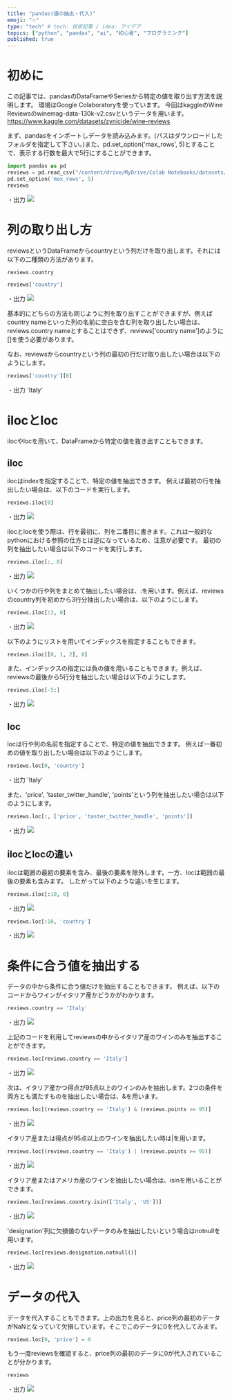 ```yaml
---
title: "pandas(値の抽出・代入)"
emoji: "✨"
type: "tech" # tech: 技術記事 / idea: アイデア
topics: ["python", "pandas", "ai", "初心者", "プログラミング"]
published: true
---
```


# 初めに
この記事では、pandasのDataFrameやSeriesから特定の値を取り出す方法を説明します。
環境はGoogle Colaboratoryを使っています。
今回はkaggleのWine Reviewsのwinemag-data-130k-v2.csvというデータを用います。
https://www.kaggle.com/datasets/zynicide/wine-reviews

まず、pandasをインポートしデータを読み込みます。(パスはダウンロードしたフォルダを指定して下さい。)また、pd.set_option('max_rows', 5)とすることで、表示する行数を最大で5行にすることができます。

```py
import pandas as pd
reviews = pd.read_csv("/content/drive/MyDrive/Colab Notebooks/datasets/wine_reviews/winemag-data-130k-v2.csv", index_col=0)
pd.set_option('max_rows', 5)
reviews
```

・出力
![](https://storage.googleapis.com/zenn-user-upload/c6b3f2074692-20220406.png)

# 列の取り出し方
reviewsというDataFrameからcountryという列だけを取り出します。それには以下の二種類の方法があります。

```py
reviews.country
```

```py
reviews['country']
```

・出力
![](https://storage.googleapis.com/zenn-user-upload/a5219f25a789-20220406.png)

基本的にどちらの方法も同じように列を取り出すことができますが、例えばcountry nameといった列の名前に空白を含む列を取り出したい場合は、reviews.country nameとすることはできず、reviews['country name']のように[]を使う必要があります。

なお、reviewsからcountryという列の最初の行だけ取り出したい場合は以下のようにします。
```py
reviews['country'][0]
```
・出力
'Italy'

# ilocとloc
ilocやlocを用いて、DataFrameから特定の値を抜き出すこともできます。

## iloc
ilocはindexを指定することで、特定の値を抽出できます。
例えば最初の行を抽出したい場合は、以下のコードを実行します。
```py
reviews.iloc[0]
```
・出力
![](https://storage.googleapis.com/zenn-user-upload/882ccfd70488-20220406.png)

ilocとlocを使う際は、行を最初に、列を二番目に書きます。これは一般的なpythonにおける参照の仕方とは逆になっているため、注意が必要です。
最初の列を抽出したい場合は以下のコードを実行します。
```py
reviews.iloc[:, 0]
```
・出力
![](https://storage.googleapis.com/zenn-user-upload/de491d70e089-20220406.png)

いくつかの行や列をまとめて抽出したい場合は、:を用います。例えば、reviewsのcountry列を初めから3行分抽出したい場合は、以下のようにします。
```py
reviews.iloc[:3, 0]
```
・出力
![](https://storage.googleapis.com/zenn-user-upload/06b935d09b86-20220406.png)

以下のようにリストを用いてインデックスを指定することもできます。
```py
reviews.iloc[[0, 1, 2], 0]
```

また、インデックスの指定には負の値を用いることもできます。例えば、reviewsの最後から5行分を抽出したい場合は以下のようにします。
```py
reviews.iloc[-5:]
```
・出力
![](https://storage.googleapis.com/zenn-user-upload/0d9afa5c4078-20220406.png)

## loc
locは行や列の名前を指定することで、特定の値を抽出できます。
例えば一番初めの値を取り出したい場合は以下のようにします。
```py
reviews.loc[0, 'country']
```
・出力
'Italy'

また、'price', 'taster_twitter_handle', 'points'という列を抽出したい場合は以下のようにします。
```py
reviews.loc[:, ['price', 'taster_twitter_handle', 'points']]
```
・出力
![](https://storage.googleapis.com/zenn-user-upload/8e667a3f5cc6-20220406.png)

## ilocとlocの違い
ilocは範囲の最初の要素を含み、最後の要素を除外します。一方、locは範囲の最後の要素も含みます。
したがって以下のような違いを生じます。
```py
reviews.iloc[:10, 0]
```
・出力
![](https://storage.googleapis.com/zenn-user-upload/116df89a573f-20220406.png)

```py
reviews.loc[:10, 'country']
```
・出力
![](https://storage.googleapis.com/zenn-user-upload/a11843fcb375-20220406.png)

# 条件に合う値を抽出する
データの中から条件に合う値だけを抽出することもできます。
例えば、以下のコードからワインがイタリア産かどうかがわかります。
```py
reviews.country == 'Italy'
```
・出力
![](https://storage.googleapis.com/zenn-user-upload/8e29a46189e1-20220406.png)

上記のコードを利用してreviewsの中からイタリア産のワインのみを抽出することができます。
```py
reviews.loc[reviews.country == 'Italy']
```
・出力
![](https://storage.googleapis.com/zenn-user-upload/a4e9f65ea03e-20220406.png)

次は、イタリア産かつ得点が95点以上のワインのみを抽出します。2つの条件を両方とも満たすものを抽出したい場合は、&を用います。
```py
reviews.loc[(reviews.country == 'Italy') & (reviews.points >= 95)]
```
・出力
![](https://storage.googleapis.com/zenn-user-upload/d16f58aa81be-20220406.png)

イタリア産または得点が95点以上のワインを抽出したい時は|を用います。
```py
reviews.loc[(reviews.country == 'Italy') | (reviews.points >= 95)]
```
・出力
![](https://storage.googleapis.com/zenn-user-upload/c713dd92c1b3-20220406.png)

イタリア産またはアメリカ産のワインを抽出したい場合は、isinを用いることができます。
```py
reviews.loc[reviews.country.isin(['Italy', 'US'])]
```
・出力
![](https://storage.googleapis.com/zenn-user-upload/68d562edb836-20220406.png)

'designation'列に欠損値のないデータのみを抽出したいという場合はnotnullを用います。
```py
reviews.loc[reviews.designation.notnull()]
```
・出力
![](https://storage.googleapis.com/zenn-user-upload/ea768053ff91-20220406.png)

# データの代入
データを代入することもできます。上の出力を見ると、price列の最初のデータがNaNとなっていて欠損しています。そこでこのデータに0を代入してみます。
```py
reviews.loc[0, 'price'] = 0
```

もう一度reviewsを確認すると、price列の最初のデータに0が代入されていることが分かります。
```py
reviews
```
・出力
![](https://storage.googleapis.com/zenn-user-upload/1a5175bce2bf-20220406.png)



<!-- pandas(値の抽出・代入) -->
<!-- 記事：https://zenn.dev/python3654/articles/82ab24ccc8668c -->
<!-- 参考：https://www.kaggle.com/code/residentmario/indexing-selecting-assigning -->
<!-- データ：https://www.kaggle.com/datasets/zynicide/wine-reviews -->
